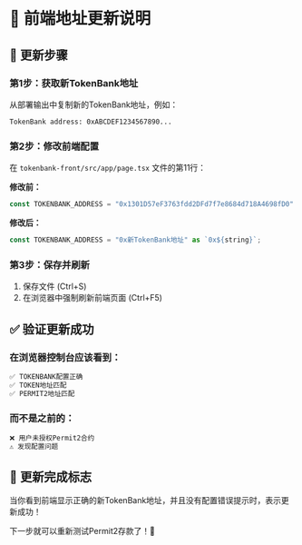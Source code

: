 # 📝 前端地址更新说明

## 🎯 **更新步骤**

### **第1步：获取新TokenBank地址**
从部署输出中复制新的TokenBank地址，例如：
```
TokenBank address: 0xABCDEF1234567890...
```

### **第2步：修改前端配置**
在 `tokenbank-front/src/app/page.tsx` 文件的第11行：

**修改前：**
```javascript
const TOKENBANK_ADDRESS = "0x1301D57eF3763fdd2DFd7f7e8684d718A4698fD0" as `0x${string}`;
```

**修改后：**
```javascript
const TOKENBANK_ADDRESS = "0x新TokenBank地址" as `0x${string}`;
```

### **第3步：保存并刷新**
1. 保存文件 (Ctrl+S)
2. 在浏览器中强制刷新前端页面 (Ctrl+F5)

## ✅ **验证更新成功**

### **在浏览器控制台应该看到：**
```javascript
✅ TOKENBANK配置正确
✅ TOKEN地址匹配
✅ PERMIT2地址匹配
```

### **而不是之前的：**
```javascript
❌ 用户未授权Permit2合约
⚠️ 发现配置问题
```

## 🎉 **更新完成标志**
当你看到前端显示正确的新TokenBank地址，并且没有配置错误提示时，表示更新成功！

下一步就可以重新测试Permit2存款了！🚀 
